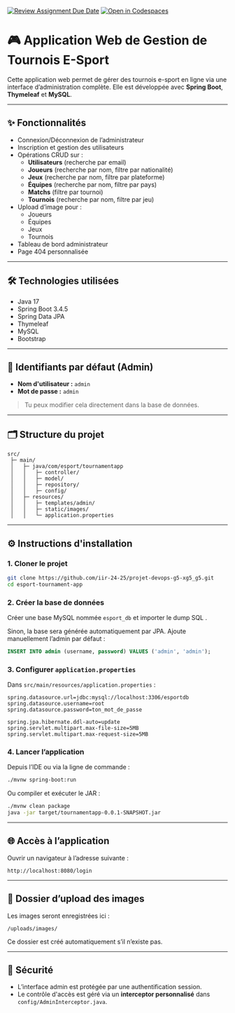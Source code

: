 [![Review Assignment Due Date](https://classroom.github.com/assets/deadline-readme-button-22041afd0340ce965d47ae6ef1cefeee28c7c493a6346c4f15d667ab976d596c.svg)](https://classroom.github.com/a/hAE1BRhd)
[![Open in Codespaces](https://classroom.github.com/assets/launch-codespace-2972f46106e565e64193e422d61a12cf1da4916b45550586e14ef0a7c637dd04.svg)](https://classroom.github.com/open-in-codespaces?assignment_repo_id=19420634)
# 🎮 Application Web de Gestion de Tournois E-Sport

Cette application web permet de gérer des tournois e-sport en ligne via une interface d’administration complète. Elle est développée avec **Spring Boot**, **Thymeleaf** et **MySQL**.

---

## ✨ Fonctionnalités

- Connexion/Déconnexion de l’administrateur
- Inscription et gestion des utilisateurs
- Opérations CRUD sur :
    - **Utilisateurs** (recherche par email)
    - **Joueurs** (recherche par nom, filtre par nationalité)
    - **Jeux** (recherche par nom, filtre par plateforme)
    - **Équipes** (recherche par nom, filtre par pays)
    - **Matchs** (filtre par tournoi)
    - **Tournois** (recherche par nom, filtre par jeu)
- Upload d’image pour :
    - Joueurs
    - Équipes
    - Jeux
    - Tournois
- Tableau de bord administrateur
- Page 404 personnalisée

---

## 🛠️ Technologies utilisées

- Java 17
- Spring Boot 3.4.5
- Spring Data JPA
- Thymeleaf
- MySQL
- Bootstrap

---

## 👤 Identifiants par défaut (Admin)

- **Nom d'utilisateur :** `admin`
- **Mot de passe :** `admin`

> Tu peux modifier cela directement dans la base de données.

---

## 🗂️ Structure du projet

```
src/
 ├─ main/
 │   ├─ java/com/esport/tournamentapp
 │   │   ├─ controller/
 │   │   ├─ model/
 │   │   ├─ repository/
 │   │   ├─ config/
 │   ├─ resources/
 │   │   ├─ templates/admin/
 │   │   ├─ static/images/
 │   │   └─ application.properties
```

---

## ⚙️ Instructions d'installation

### 1. Cloner le projet

```bash
git clone https://github.com/iir-24-25/projet-devops-g5-xg5_g5.git
cd esport-tournament-app
```

### 2. Créer la base de données

Créer une base MySQL nommée  `esport_db` et importer le dump SQL .

Sinon, la base sera générée automatiquement par JPA. Ajoute manuellement l’admin par défaut :

```sql
INSERT INTO admin (username, password) VALUES ('admin', 'admin');
```

### 3. Configurer `application.properties`

Dans `src/main/resources/application.properties` :

```properties
spring.datasource.url=jdbc:mysql://localhost:3306/esportdb
spring.datasource.username=root
spring.datasource.password=ton_mot_de_passe

spring.jpa.hibernate.ddl-auto=update
spring.servlet.multipart.max-file-size=5MB
spring.servlet.multipart.max-request-size=5MB
```

### 4. Lancer l’application

Depuis l’IDE ou via la ligne de commande :

```bash
./mvnw spring-boot:run
```

Ou compiler et exécuter le JAR :

```bash
./mvnw clean package
java -jar target/tournamentapp-0.0.1-SNAPSHOT.jar
```

---

## 🌐 Accès à l’application

Ouvrir un navigateur à l’adresse suivante :

```
http://localhost:8080/login
```

---

## 📁 Dossier d’upload des images

Les images seront enregistrées ici :

```
/uploads/images/
```

Ce dossier est créé automatiquement s’il n’existe pas.

---

## 🔐 Sécurité

- L’interface admin est protégée par une authentification session.
- Le contrôle d'accès est géré via un **interceptor personnalisé** dans `config/AdminInterceptor.java`.